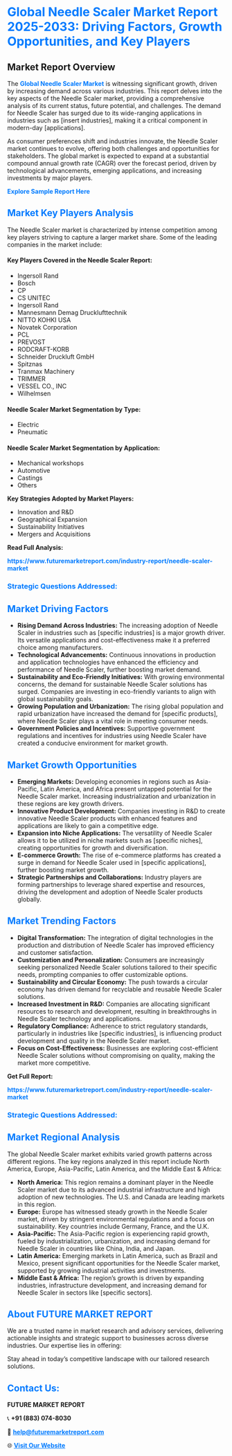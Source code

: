 <h1 style="color: #007BFF;">Global Needle Scaler Market Report 2025-2033: Driving Factors, Growth Opportunities, and Key Players</h1>

<section id="overview">
<h2>Market Report Overview</h2>
<p>The <a href="https://www.futuremarketreport.com/industry-report/needle-scaler-market" style="color: #007BFF; text-decoration: none;"><strong>Global Needle Scaler Market</strong></a> is witnessing significant growth, driven by increasing demand across various industries. This report delves into the key aspects of the Needle Scaler market, providing a comprehensive analysis of its current status, future potential, and challenges. The demand for Needle Scaler has surged due to its wide-ranging applications in industries such as [insert industries], making it a critical component in modern-day [applications].</p>
<p>As consumer preferences shift and industries innovate, the Needle Scaler market continues to evolve, offering both challenges and opportunities for stakeholders. The global market is expected to expand at a substantial compound annual growth rate (CAGR) over the forecast period, driven by technological advancements, emerging applications, and increasing investments by major players.</p>
</section>

<section id="overview">
<p><a href="https://www.futuremarketreport.com/request-sample/reportId=42791" style="color: #007BFF; text-decoration: none;"><strong>Explore Sample Report Here</strong></a></p>
</section>

<section id="key-players">
<h2 style="color: #007BFF;">Market Key Players Analysis</h2>
<p>The Needle Scaler market is characterized by intense competition among key players striving to capture a larger market share. Some of the leading companies in the market include:</p>
<h4>Key Players Covered in the Needle Scaler Report:</h4>
<ul><li>Ingersoll Rand</li><li>Bosch</li><li>CP</li><li>CS UNITEC</li><li>Ingersoll Rand</li><li>Mannesmann Demag Drucklufttechnik</li><li>NITTO KOHKI USA</li><li>Novatek Corporation</li><li>PCL</li><li>PREVOST</li><li>RODCRAFT-KORB</li><li>Schneider Druckluft GmbH</li><li>Spitznas</li><li>Tranmax Machinery</li><li>TRIMMER</li><li>VESSEL CO., INC</li><li>Wilhelmsen</li></ul>
<h4>Needle Scaler Market Segmentation by Type:</h4>
<ul><li>Electric</li><li>Pneumatic</li></ul>

<h4>Needle Scaler Market Segmentation by Application:</h4>
<ul><li>Mechanical workshops</li><li>Automotive</li><li>Castings</li><li>Others</li></ul>
<p><strong>Key Strategies Adopted by Market Players:</strong></p>
<ul>
<li>Innovation and R&D</li>
<li>Geographical Expansion</li>
<li>Sustainability Initiatives</li>
<li>Mergers and Acquisitions</li>
</ul>
</section>

<section>
<p><strong>Read Full Analysis: </strong></p><a href="https://www.futuremarketreport.com/industry-report/needle-scaler-market" style="color: #007BFF; text-decoration: none;"><strong>https://www.futuremarketreport.com/industry-report/needle-scaler-market</strong></a>
<h3 style="color: #007BFF;">Strategic Questions Addressed:</h3>
</section>

<section id="driving-factors">
<h2 style="color: #007BFF;">Market Driving Factors</h2>
<ul>
<li><strong>Rising Demand Across Industries:</strong> The increasing adoption of Needle Scaler in industries such as [specific industries] is a major growth driver. Its versatile applications and cost-effectiveness make it a preferred choice among manufacturers.</li>
<li><strong>Technological Advancements:</strong> Continuous innovations in production and application technologies have enhanced the efficiency and performance of Needle Scaler, further boosting market demand.</li>
<li><strong>Sustainability and Eco-Friendly Initiatives:</strong> With growing environmental concerns, the demand for sustainable Needle Scaler solutions has surged. Companies are investing in eco-friendly variants to align with global sustainability goals.</li>
<li><strong>Growing Population and Urbanization:</strong> The rising global population and rapid urbanization have increased the demand for [specific products], where Needle Scaler plays a vital role in meeting consumer needs.</li>
<li><strong>Government Policies and Incentives:</strong> Supportive government regulations and incentives for industries using Needle Scaler have created a conducive environment for market growth.</li>
</ul>
</section>

<section id="growth-opportunities">
<h2 style="color: #007BFF;">Market Growth Opportunities</h2>
<ul>
<li><strong>Emerging Markets:</strong> Developing economies in regions such as Asia-Pacific, Latin America, and Africa present untapped potential for the Needle Scaler market. Increasing industrialization and urbanization in these regions are key growth drivers.</li>
<li><strong>Innovative Product Development:</strong> Companies investing in R&D to create innovative Needle Scaler products with enhanced features and applications are likely to gain a competitive edge.</li>
<li><strong>Expansion into Niche Applications:</strong> The versatility of Needle Scaler allows it to be utilized in niche markets such as [specific niches], creating opportunities for growth and diversification.</li>
<li><strong>E-commerce Growth:</strong> The rise of e-commerce platforms has created a surge in demand for Needle Scaler used in [specific applications], further boosting market growth.</li>
<li><strong>Strategic Partnerships and Collaborations:</strong> Industry players are forming partnerships to leverage shared expertise and resources, driving the development and adoption of Needle Scaler products globally.</li>
</ul>
</section>

<section id="trending-factors">
<h2 style="color: #007BFF;">Market Trending Factors</h2>
<ul>
<li><strong>Digital Transformation:</strong> The integration of digital technologies in the production and distribution of Needle Scaler has improved efficiency and customer satisfaction.</li>
<li><strong>Customization and Personalization:</strong> Consumers are increasingly seeking personalized Needle Scaler solutions tailored to their specific needs, prompting companies to offer customizable options.</li>
<li><strong>Sustainability and Circular Economy:</strong> The push towards a circular economy has driven demand for recyclable and reusable Needle Scaler solutions.</li>
<li><strong>Increased Investment in R&D:</strong> Companies are allocating significant resources to research and development, resulting in breakthroughs in Needle Scaler technology and applications.</li>
<li><strong>Regulatory Compliance:</strong> Adherence to strict regulatory standards, particularly in industries like [specific industries], is influencing product development and quality in the Needle Scaler market.</li>
<li><strong>Focus on Cost-Effectiveness:</strong> Businesses are exploring cost-efficient Needle Scaler solutions without compromising on quality, making the market more competitive.</li>
</ul>
</section>

<section>
<p><strong>Get Full Report: </strong></p><a href="https://www.futuremarketreport.com/industry-report/needle-scaler-market" style="color: #007BFF; text-decoration: none;"><strong>https://www.futuremarketreport.com/industry-report/needle-scaler-market</strong></a>
<h3 style="color: #007BFF;">Strategic Questions Addressed:</h3>
</section>


<section id="regional-analysis">
<h2 style="color: #007BFF;">Market Regional Analysis</h2>
<p>The global Needle Scaler market exhibits varied growth patterns across different regions. The key regions analyzed in this report include North America, Europe, Asia-Pacific, Latin America, and the Middle East & Africa:</p>
<ul>
<li><strong>North America:</strong> This region remains a dominant player in the Needle Scaler market due to its advanced industrial infrastructure and high adoption of new technologies. The U.S. and Canada are leading markets in this region.</li>
<li><strong>Europe:</strong> Europe has witnessed steady growth in the Needle Scaler market, driven by stringent environmental regulations and a focus on sustainability. Key countries include Germany, France, and the U.K.</li>
<li><strong>Asia-Pacific:</strong> The Asia-Pacific region is experiencing rapid growth, fueled by industrialization, urbanization, and increasing demand for Needle Scaler in countries like China, India, and Japan.</li>
<li><strong>Latin America:</strong> Emerging markets in Latin America, such as Brazil and Mexico, present significant opportunities for the Needle Scaler market, supported by growing industrial activities and investments.</li>
<li><strong>Middle East & Africa:</strong> The region’s growth is driven by expanding industries, infrastructure development, and increasing demand for Needle Scaler in sectors like [specific sectors].</li>
</ul>
</section>

<footer>
<h2 style="color: #007BFF;">About FUTURE MARKET REPORT</h2>
<p>We are a trusted name in market research and advisory services, delivering actionable insights and strategic support to businesses across diverse industries. Our expertise lies in offering:</p>

<p>Stay ahead in today’s competitive landscape with our tailored research solutions.</p>

<h2 style="color: #007BFF;">Contact Us:</h2>
<p><strong>FUTURE MARKET REPORT</strong></p>
<p>📞 <strong>+91 (883) 074-8030</strong></p>
<p>📧 <strong><a href="mailto:help@futuremarketreport.com" style="color: #007BFF;">help@futuremarketreport.com</a></strong></p>
<p>🌐 <strong><a href="https://www.futuremarketreport.com/" style="color: #007BFF;">Visit Our Website</a></strong></p>
</footer>